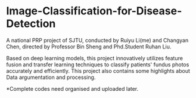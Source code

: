# Image-Classification-for-Disease-Detection

A national PRP project of SJTU, conducted by Ruiyu Li(me) and Changyan Chen, directed by Professor Bin Sheng and Phd.Student Ruhan Liu.

Based on deep learning models, this project innovatively utilizes feature fusion and transfer learning techniques to classify patients' fundus photos accurately and efficiently. This project also contains some highlights about Data argumentation and processing.

*Complete codes need organised and uploaded later.
